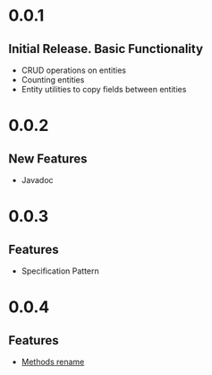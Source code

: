 # 0.0.1

## Initial Release. Basic Functionality

* CRUD operations on entities
* Counting entities
* Entity utilities to copy fields between entities

# 0.0.2

## New Features

* Javadoc

# 0.0.3

## Features

* Specification Pattern

# 0.0.4

## Features

* [Methods rename](https://github.com/Scalified/jpa/issues/7)
